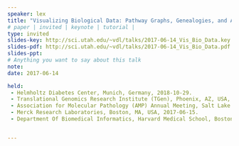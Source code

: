 ```yaml
---
speaker: lex
title: "Visualizing Biological Data: Pathway Graphs, Genealogies, and Alternative Splicing"
# paper | invited | keynote | tutorial |
type: invited
slides-key: http://sci.utah.edu/~vdl/talks/2017-06-14_Vis_Bio_Data.key
slides-pdf: http://sci.utah.edu/~vdl/talks/2017-06-14_Vis_Bio_Data.pdf
slides-ppt:
# Anything you want to say about this talk
note:
date: 2017-06-14

held:
 - Helmholtz Diabetes Center, Munich, Germany, 2018-10-29. 
 - Translational Genomics Research Institute (TGen), Phoenix, AZ, USA, 2018-08-14. 
 - Association for Molecular Pathology (AMP) Annual Meeting, Salt Lake City, UT, USA, 2017-11-17.
 - Merck Research Laboratories, Boston, MA, USA, 2017-06-15.
 - Department Of Biomedical Informatics, Harvard Medical School, Boston, MA, USA, 2017-06-14.


---
```






